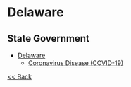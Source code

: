 # Delaware

## State Government

* [Delaware](https://delaware.gov/)
  * [Coronavirus Disease (COVID-19)](https://coronavirus.delaware.gov/)

[<< Back](README.md)
